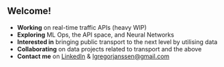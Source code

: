 ## Welcome! 

* **Working** on real-time traffic APIs (heavy WIP)
* **Exploring** ML Ops, the API space, and Neural Networks
* **Interested in** bringing public transport to the next level by utilising data
* **Collaborating** on data projects related to transport and the above
* **Contact me** on [LinkedIn](https://www.linkedin.com/in/lennijanssen/) & <lgregorjanssen@gmail.com>

